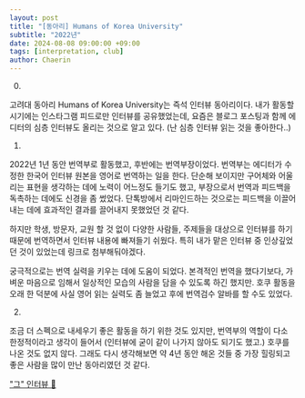 ```yaml
---
layout: post
title: "[동아리] Humans of Korea University"
subtitle: "2022년"
date: 2024-08-08 09:00:00 +09:00
tags: [interpretation, club]
author: Chaerin
---
```


0.
고려대 동아리 Humans of Korea University는 즉석 인터뷰 동아리이다. 내가 활동할 시기에는 인스타그램 피드로만 인터뷰를 공유했었는데, 요즘은 블로그 포스팅과 함께 에디터의 심층 인터뷰도 올리는 것으로 알고 있다. (난 심층 인터뷰 읽는 것을 좋아한다..)

1.
2022년 1년 동안 번역부로 활동했고, 후반에는 번역부장이었다. 번역부는 에디터가 수정한 한국어 인터뷰 원본을 영어로 번역하는 일을 한다. 단순해 보이지만 구어체와 어울리는 표현을 생각하는 데에 노력이 어느정도 들기도 했고, 부장으로서 번역과 피드백을 독촉하는 데에도 신경을 좀 썼었다. 단톡방에서 리마인드하는 것으로는 피드백을 이끌어내는 데에 효과적인 결과를 끌어내지 못했었던 것 같다.

  하지만 학생, 방문자, 교원 할 것 없이 다양한 사람들, 주제들을 대상으로 인터뷰를 하기 때문에 번역하면서 인터뷰 내용에 빠져들기 쉬웠다. 특히 내가 맡은 인터뷰 중 인상깊었던 것이 있었는데 링크로 첨부해둬야겠다.

  궁극적으로는 번역 실력을 키우는 데에 도움이 되었다. 본격적인 번역을 했다기보다, 가벼운 마음으로 임해서 일상적인 모습의 사람을 담을 수 있도록 하긴 했지만. 호쿠 활동을 오래 한 덕분에 사실 영어 읽는 실력도 좀 늘었고 후에 번역검수 알바를 할 수도 있었다.

2.
조금 더 스펙으로 내세우기 좋은 활동을 하기 위한 것도 있지만, 번역부의 역할이 다소 한정적이라고 생각이 들어서 (인터뷰에 굳이 같이 나가지 않아도 되기도 했고.) 호쿠를 나온 것도 없지 않다. 그래도 다시 생각해보면 약 4년 동안 해온 것들 중 가장 힐링되고 좋은 사람을 많이 만난 동아리였던 것 같다.

["그" 인터뷰 💐](https://www.instagram.com/p/Cmyc6crPaMN/?igsh=ZnF4Z2Y4N3Q2NTdw)

